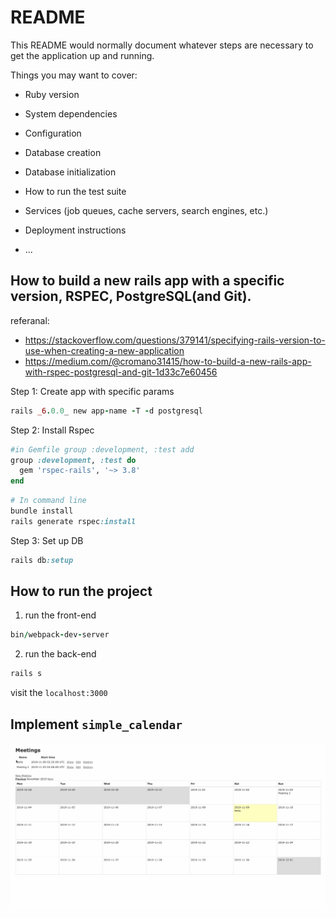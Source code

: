 # README

This README would normally document whatever steps are necessary to get the
application up and running.

Things you may want to cover:

* Ruby version

* System dependencies

* Configuration

* Database creation

* Database initialization

* How to run the test suite

* Services (job queues, cache servers, search engines, etc.)

* Deployment instructions

* ...

## How to build a new rails app with a specific version, RSPEC, PostgreSQL(and Git).

referanal:

- <https://stackoverflow.com/questions/379141/specifying-rails-version-to-use-when-creating-a-new-application>
- <https://medium.com/@cromano31415/how-to-build-a-new-rails-app-with-rspec-postgresql-and-git-1d33c7e60456>

Step 1: Create app with specific params

```ruby
rails _6.0.0_ new app-name -T -d postgresql
```
Step 2: Install Rspec

```ruby
#in Gemfile group :development, :test add
group :development, :test do
  gem 'rspec-rails', '~> 3.8'
end
```


```ruby
# In command line
bundle install
rails generate rspec:install
```

Step 3: Set up DB

```ruby
rails db:setup
```

## How to run the project

1. run the front-end

```ruby
bin/webpack-dev-server
```

2. run the back-end

```ruby
rails s
```

visit the `localhost:3000`

## Implement `simple_calendar`

![Calendar example](public/simple_calendar.gif)